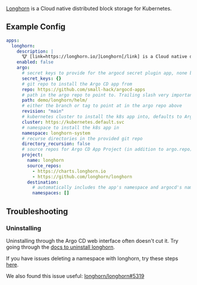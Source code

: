 [Longhorn](https://longhorn.io) is a Cloud native distributed block storage for Kubernetes.

## Example Config

```yaml
apps:
  longhorn:
    description: |
      🐮 [link=https://longhorn.io/]Longhorn[/link] is a Cloud native distributed block storage for Kubernetes.
    enabled: false
    argo:
      # secret keys to provide for the argocd secret plugin app, none by default
      secret_keys: {}
      # git repo to install the Argo CD app from
      repo: https://github.com/small-hack/argocd-apps
      # path in the argo repo to point to. Trailing slash very important!
      path: demo/longhorn/helm/
      # either the branch or tag to point at in the argo repo above
      revision: "main"
      # kubernetes cluster to install the k8s app into, defaults to Argo CD default
      cluster: https://kubernetes.default.svc
      # namespace to install the k8s app in
      namespace: longhorn-system
      # recurse directories in the provided git repo
      directory_recursion: false
      # source repos for Argo CD App Project (in addition to argo.repo)
      project:
        name: longhorn
        source_repos:
          - https://charts.longhorn.io
          - https://github.com/longhorn/longhorn
        destination:
          # automatically includes the app's namespace and argocd's namespace
          namespaces: []
```


## Troubleshooting

### Uninstalling

Uninstalling through the Argo CD web interface often doesn't cut it. Try going through the [docs to uninstall longhorn](https://longhorn.io/docs/1.6.0/deploy/uninstall/).

If you have issues deleting a namespace with longhorn, try these steps [here](https://github.com/small-hack/argocd-apps/tree/main?tab=readme-ov-file#troubleshooting-tips).

We also found this issue useful: [longhorn/longhorn#5319](https://github.com/longhorn/longhorn/issues/5319)
